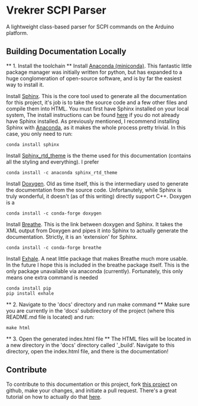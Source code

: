 Vrekrer SCPI Parser
====================

A lightweight class-based parser for SCPI commands on the Arduino platform.

Building Documentation Locally
--------------------------------

** 1. Install the toolchain **
Install [Anaconda (miniconda)](https://docs.conda.io/en/latest/miniconda.html). This fantastic little package manager was initially written for python, but has expanded to a huge conglomeration of open-source software, and is by far the easiest way to install it.

Install [Sphinx](https://www.sphinx-doc.org/en/master/). This is the core tool used to generate all the documentation for this project, it's job is to take the source code and a few other files and compile them into HTML. You must first have Sphinx installed on your local system, The install instructions can be found [here](https://www.sphinx-doc.org/en/master/usage/installation.html) if you do not already have Sphinx installed. As previously mentioned, I recommend installing Sphinx with [Anaconda](https://www.anaconda.com/), as it makes the whole process pretty trivial. In this case, you only need to run:
```
conda install sphinx
```

Install [Sphinx_rtd_theme](https://pypi.org/project/sphinx-rtd-theme/) is the theme used for this documentation (contains all the styling and everything). I prefer
```
conda install -c anaconda sphinx_rtd_theme
```

Install [Doxygen](https://www.doxygen.nl/index.html). Old as time itself, this is the intermediary used to generate the documentation from the source code. Unfortanutely, while Sphinx is truly wonderful, it doesn't (as of this writing) directly support C++. Doxygen is a 
```
conda install -c conda-forge doxygen
```

Install [Breathe](https://pypi.org/project/breathe/). This is the link between doxygen and Sphinx. It takes the XML output from Doxygen and pipes it into Sphinx to actually generate the documentation. Strictly, it is an 'extension' for Sphinx.
```
conda install -c conda-forge breathe
```

Install [Exhale](https://pypi.org/project/exhale/). A neat little package that makes Breathe much more usable. In the future I hope this is included in the breathe package itself. This is the only package unavailable via anaconda (currently). Fortunately, this only means one extra command is needed

```
conda install pip
pip install exhale

```

** 2. Navigate to the 'docs' directory and run make command **
Make sure you are currently in the 'docs' subdirectory of the project (where this README.md file is located) and run:
```
make html
```

** 3. Open the generated index.html file **
The HTML files will be located in a new directory in the 'docs' directory called '\_build'. Navigate to this directory, open the index.html file, and there is the documentation!

Contribute
-------------
To contribute to this documentation or this project, fork [this project](https://github.com/Vrekrer/Vrekrer_scpi_parser) on github, make your changes, and initiate a pull request. There's a great tutorial on how to actually do that [here](https://blog.scottlowe.org/2015/01/27/using-fork-branch-git-workflow/).
